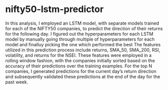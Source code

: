 # nifty50-lstm-predictor
In this analysis, I employed an LSTM model, with separate models trained for each of the NIFTY50 companies, to predict the direction of their returns for the following day.
I figured out the hyperparameters for each LSTM model by manually going through multiple of hyperparameters for each model and finalluy picking the one which performed the best
The features utilized in this prediction process include returns, SMA_50, SMA_200, RSI, volatility, and returns for the NSEI. These features were employed in a rolling window fashion, with the companies initially sorted based on the accuracy of their predictions over the training examples.
For the top N companies, I generated predictions for the current day’s return direction and subsequently validated these predictions at the end of the day for the past week.
